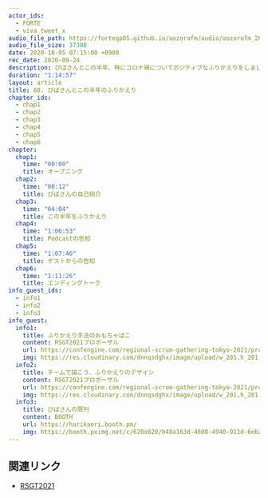 ```yaml
---
actor_ids:
  - FORTE
  - viva_tweet_x
audio_file_path: https://fortegp05.github.io/aozorafm/audio/aozorafm_20201005_01.mp3
audio_file_size: 37300
date: 2020-10-05 07:15:00 +0900
rec_date: 2020-09-24
description: びばさんとこの半年、特にコロナ禍についてポジティブなふりかえりをしました!
duration: "1:14:57"
layout: article
title: 68. びばさんとこの半年のふりかえり
chapter_ids:
  - chap1
  - chap2
  - chap3
  - chap4
  - chap5
  - chap6
chapter:
  chap1:
    time: "00:00"
    title: オープニング
  chap2:
    time: "00:12"
    title: びばさんの自己紹介
  chap3:
    time: "04:04"
    title: この半年をふりかえり
  chap4:
    time: "1:06:53"
    title: Podcastの告知
  chap5:
    time: "1:07:46"
    title: ゲストからの告知
  chap6:
    time: "1:11:26"
    title: エンディングトーク
info_guest_ids:
  - info1
  - info2
  - info3
info_guest:
  info1:
    title: ふりかえり手法のおもちゃばこ
    content: RSGT2021プロポーザル
    url: https://confengine.com/regional-scrum-gathering-tokyo-2021/proposal/14879
    img: https://res.cloudinary.com/dnnqsdghx/image/upload/w_201,h_201,f_auto,q_auto:best,c_thumb,g_face,z_0.8/v1537488574/ProfilePics/v7hbhknumrwqgylex0kz.jpg
  info2:
    title: チームで描こう、ふりかえりのデザイン
    content: RSGT2021プロポーザル
    url: https://confengine.com/regional-scrum-gathering-tokyo-2021/proposal/14868
    img: https://res.cloudinary.com/dnnqsdghx/image/upload/w_201,h_201,f_auto,q_auto:best,c_thumb,g_face,z_0.8/v1537488574/ProfilePics/v7hbhknumrwqgylex0kz.jpg
  info3:
    title: びばさんの既刊
    content: BOOTH
    url: https://hurikaeri.booth.pm/
    img: https://booth.pximg.net/c/620x620/b48a163d-4608-4940-911d-6eb213acb8b0/i/1876347/b6b86a32-98e1-4b54-a3ee-6b001353fdf9_base_resized.jpg
---
```


## 関連リンク
- [RSGT2021](https://confengine.com/regional-scrum-gathering-tokyo-2021)

